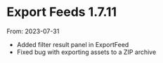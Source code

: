 # Export Feeds 1.7.11
From: 2023-07-31

* Added filter result panel in ExportFeed
* Fixed bug with exporting assets to a ZIP archive